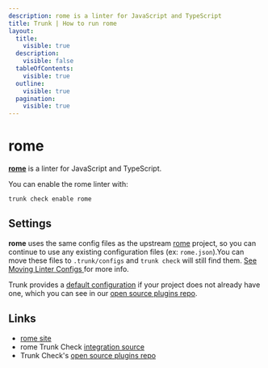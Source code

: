 ```yaml
---
description: rome is a linter for JavaScript and TypeScript
title: Trunk | How to run rome
layout:
  title:
    visible: true
  description:
    visible: false
  tableOfContents:
    visible: true
  outline:
    visible: true
  pagination:
    visible: true
---
```


# rome

[**rome**](https://github.com/rome/tools#readme) is a linter for JavaScript and TypeScript.

You can enable the rome linter with:

```shell
trunk check enable rome
```

## Settings

**rome** uses the same config files as the
upstream [rome](https://github.com/rome/tools#readme) project, so you can continue to use any
existing configuration files (ex: `rome.json`).You can move these files to `.trunk/configs` and `trunk check` will still find them. [See Moving Linter Configs ](..#moving-linter-configs) for more info.

Trunk provides a [default configuration](https://github.com/trunk-io/plugins/tree/main/linters/rome) if your project does not already have one,
which you can see in our [open source plugins repo]().



## Links

* [rome site](https://github.com/rome/tools#readme)
* rome Trunk Check [integration source](https://github.com/trunk-io/plugins/tree/main/linters/rome)
* Trunk Check's [open source plugins repo](https://github.com/trunk-io/plugins/tree/main)
